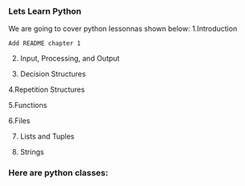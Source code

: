 
### Lets Learn Python

We are going to cover python lessonnas shown below:
  1.Introduction
	
	Add README chapter 1

 
2. Input, Processing, and Output
 
3. Decision Structures
 
4.Repetition Structures
 
5.Functions
 
6.Files
 
7. Lists and Tuples
 
8. Strings

### Here are python classes:
